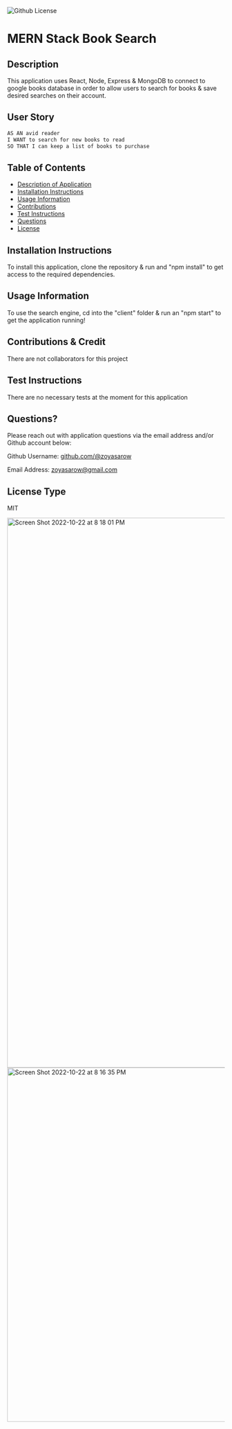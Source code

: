 
![Github License](https://img.shields.io/badge/License-MIT-yellow.svg)

# MERN Stack Book Search 

## Description 
This application uses React, Node, Express & MongoDB to connect to google books database in order to allow users to search for books & save desired searches on their account. 

## User Story
```md
AS AN avid reader
I WANT to search for new books to read
SO THAT I can keep a list of books to purchase
```

## Table of Contents
* [Description of Application](#description)
* [Installation Instructions](#installation-instructions)
* [Usage Information](#usage-information)
* [Contributions](#contributions)
* [Test Instructions](#test-instructions)
* [Questions](#questions)
* [License](#license)
      
## Installation Instructions 
To install this application, clone the repository & run and "npm install" to get access to the required dependencies. 
      
## Usage Information 
To use the search engine, cd into the "client" folder & run an "npm start" to get the application running!
        
## Contributions & Credit 
There are not collaborators for this project 
      
## Test Instructions
There are no necessary tests at the moment for this application
     
## Questions?
Please reach out with application questions via the email address and/or Github account below:

Github Username: [github.com/@zoyasarow](https://github.com/@zoyasarow)

Email Address: zoyasarow@gmail.com
      
## License Type
MIT 

<img width="1270" alt="Screen Shot 2022-10-22 at 8 18 01 PM" src="https://user-images.githubusercontent.com/101853202/197369939-3edeed86-335c-488b-8101-b6f80497adc0.png">

<img width="818" alt="Screen Shot 2022-10-22 at 8 16 35 PM" src="https://user-images.githubusercontent.com/101853202/197369945-f7afa109-cee1-4eee-85d1-c515eb34ee4d.png">

